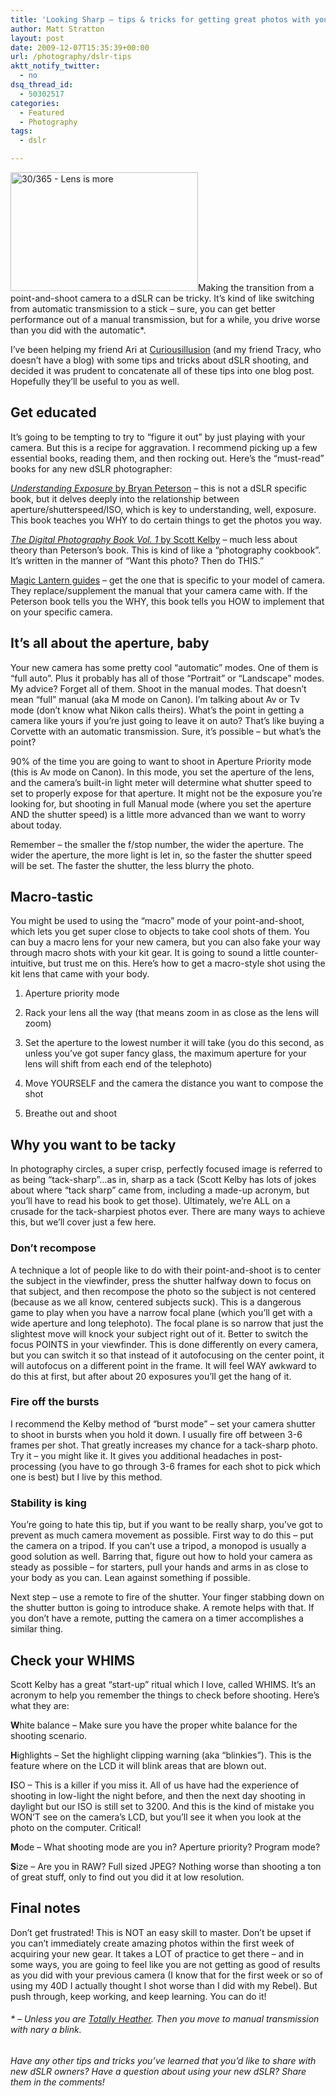 ```yaml
---
title: 'Looking Sharp – tips & tricks for getting great photos with your dSLR'
author: Matt Stratton
layout: post
date: 2009-12-07T15:35:39+00:00
url: /photography/dslr-tips
aktt_notify_twitter:
  - no
dsq_thread_id:
  - 50302517
categories:
  - Featured
  - Photography
tags:
  - dslr

---
```

[<img class="alignright" src="http://farm3.static.flickr.com/2426/3655765602_19f95a3b07.jpg" alt="30/365 - Lens is more" width="300" height="190" />][1]Making the transition from a point-and-shoot camera to a dSLR can be tricky. It&#8217;s kind of like switching from automatic transmission to a stick &#8211; sure, you can get better performance out of a manual transmission, but for a while, you drive worse than you did with the automatic*.

I&#8217;ve been helping my friend Ari at <a href="http://curiousillusion.com" target="_blank">Curiousillusion</a> (and my friend Tracy, who doesn&#8217;t have a blog) with some tips and tricks about dSLR shooting, and decided it was prudent to concatenate all of these tips into one blog post. Hopefully they&#8217;ll be useful to you as well.

## Get educated

It&#8217;s going to be tempting to try to &#8220;figure it out&#8221; by just playing with your camera. But this is a recipe for aggravation. I recommend picking up a few essential books, reading them, and then rocking out. Here&#8217;s the &#8220;must-read&#8221; books for any new dSLR photographer:

<a href="http://www.amazon.com/gp/product/0817463003?ie=UTF8&tag=straigeyefort-20&linkCode=as2&camp=1789&creative=390957&creativeASIN=0817463003" target="_blank"><em>Understanding Exposure</em> by Bryan Peterson</a> &#8211; this is not a dSLR specific book, but it delves deeply into the relationship between aperture/shutterspeed/ISO, which is key to understanding, well, exposure. This book teaches you WHY to do certain things to get the photos you way.

<a href="http://www.amazon.com/gp/product/032147404X?ie=UTF8&tag=straigeyefort-20&linkCode=as2&camp=1789&creative=390957&creativeASIN=032147404X" target="_blank"><em>The Digital Photography Book Vol. 1</em> by Scott Kelby</a> &#8211; much less about theory than Peterson&#8217;s book. This is kind of like a &#8220;photography cookbook&#8221;. It&#8217;s written in the manner of &#8220;Want this photo? Then do THIS.&#8221;

<a href="http://www.larkbooks.com/mlg" target="_blank">Magic Lantern guides</a> &#8211; get the one that is specific to your model of camera. They replace/supplement the manual that your camera came with. If the Peterson book tells you the WHY, this book tells you HOW to implement that on your specific camera.

## It&#8217;s all about the aperture, baby

Your new camera has some pretty cool &#8220;automatic&#8221; modes. One of them is &#8220;full auto&#8221;. Plus it probably has all of those &#8220;Portrait&#8221; or &#8220;Landscape&#8221; modes. My advice? Forget all of them. Shoot in the manual modes. That doesn&#8217;t mean &#8220;full&#8221; manual (aka M mode on Canon). I&#8217;m talking about Av or Tv mode (don&#8217;t know what Nikon calls theirs). What&#8217;s the point in getting a camera like yours if you&#8217;re just going to leave it on auto? That&#8217;s like buying a Corvette with an automatic transmission. Sure, it&#8217;s possible &#8211; but what&#8217;s the point?

90% of the time you are going to want to shoot in Aperture Priority mode (this is Av mode on Canon). In this mode, you set the aperture of the lens, and the camera&#8217;s built-in light meter will determine what shutter speed to set to properly expose for that aperture. It might not be the exposure you&#8217;re looking for, but shooting in full Manual mode (where you set the aperture AND the shutter speed) is a little more advanced than we want to worry about today.

Remember &#8211; the smaller the f/stop number, the wider the aperture. The wider the aperture, the more light is let in, so the faster the shutter speed will be set. The faster the shutter, the less blurry the photo.

## Macro-tastic

You might be used to using the &#8220;macro&#8221; mode of your point-and-shoot, which lets you get super close to objects to take cool shots of them. You can buy a macro lens for your new camera, but you can also fake your way through macro shots with your kit gear. It is going to sound a little counter-intuitive, but trust me on this. Here&#8217;s how to get a macro-style shot using the kit lens that came with your body.

1) Aperture priority mode
  
2) Rack your lens all the way (that means zoom in as close as the lens will zoom)
  
3) Set the aperture to the lowest number it will take (you do this second, as unless you&#8217;ve got super fancy glass, the maximum aperture for your lens will shift from each end of the telephoto)
  
4) Move YOURSELF and the camera the distance you want to compose the shot
  
5) Breathe out and shoot

## Why you want to be tacky

In photography circles, a super crisp, perfectly focused image is referred to as being &#8220;tack-sharp&#8221;&#8230;as in, sharp as a tack (Scott Kelby has lots of jokes about where &#8220;tack sharp&#8221; came from, including a made-up acronym, but you&#8217;ll have to read his book to get those). Ultimately, we&#8217;re ALL on a crusade for the tack-sharpiest photos ever. There are many ways to achieve this, but we&#8217;ll cover just a few here.

### Don&#8217;t recompose

A technique a lot of people like to do with their point-and-shoot is to center the subject in the viewfinder, press the shutter halfway down to focus on that subject, and then recompose the photo so the subject is not centered (because as we all know, centered subjects suck). This is a dangerous game to play when you have a narrow focal plane (which you&#8217;ll get with a wide aperture and long telephoto). The focal plane is so narrow that just the slightest move will knock your subject right out of it. Better to switch the focus POINTS in your viewfinder. This is done differently on every camera, but you can switch it so that instead of it autofocusing on the center point, it will autofocus on a different point in the frame. It will feel WAY awkward to do this at first, but after about 20 exposures you&#8217;ll get the hang of it.

### Fire off the bursts

I recommend the Kelby method of &#8220;burst mode&#8221; &#8211; set your camera shutter to shoot in bursts when you hold it down. I usually fire off between 3-6 frames per shot. That greatly increases my chance for a tack-sharp photo. Try it &#8211; you might like it. It gives you additional headaches in post-processing (you have to go through 3-6 frames for each shot to pick which one is best) but I live by this method.

### Stability is king

You&#8217;re going to hate this tip, but if you want to be really sharp, you&#8217;ve got to prevent as much camera movement as possible. First way to do this &#8211; put the camera on a tripod. If you can&#8217;t use a tripod, a monopod is usually a good solution as well. Barring that, figure out how to hold your camera as steady as possible &#8211; for starters, pull your hands and arms in as close to your body as you can. Lean against something if possible.

Next step &#8211; use a remote to fire of the shutter. Your finger stabbing down on the shutter button is going to introduce shake. A remote helps with that. If you don&#8217;t have a remote, putting the camera on a timer accomplishes a similar thing.

## Check your WHIMS

Scott Kelby has a great &#8220;start-up&#8221; ritual which I love, called WHIMS. It&#8217;s an acronym to help you remember the things to check before shooting. Here&#8217;s what they are:

**W**hite balance &#8211; Make sure you have the proper white balance for the shooting scenario.
  
**H**ighlights &#8211; Set the highlight clipping warning (aka &#8220;blinkies&#8221;). This is the feature where on the LCD it will blink areas that are blown out.
  
**I**SO &#8211; This is a killer if you miss it. All of us have had the experience of shooting in low-light the night before, and then the next day shooting in daylight but our ISO is still set to 3200. And this is the kind of mistake you WON&#8217;T see on the camera&#8217;s LCD, but you&#8217;ll see it when you look at the photo on the computer. Critical!
  
**M**ode &#8211; What shooting mode are you in? Aperture priority? Program mode?
  
**S**ize &#8211; Are you in RAW? Full sized JPEG? Nothing worse than shooting a ton of great stuff, only to find out you did it at low resolution.

## Final notes

Don&#8217;t get frustrated! This is NOT an easy skill to master. Don&#8217;t be upset if you can&#8217;t immediately create amazing photos within the first week of acquiring your new gear. It takes a LOT of practice to get there &#8211; and in some ways, you are going to feel like you are not getting as good of results as you did with your previous camera (I know that for the first week or so of using my 40D I actually thought I shot worse than I did with my Rebel). But push through, keep working, and keep learning. You can do it!

###### * &#8211; Unless you are <a href="http://www.totallyheather.com/" target="_blank">Totally Heather</a>. Then you move to manual transmission with nary a blink.

_Have any other tips and tricks you&#8217;ve learned that you&#8217;d like to share with new dSLR owners? Have a question about using your new dSLR? Share them in the comments!_

<div id="scricode563840208">
</div>

 [1]: http://www.flickr.com/photos/mugsy/3655765602/ "30/365 - Lens is more by Matt Stratton, on Flickr"